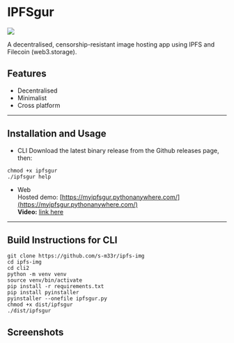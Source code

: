 # IPFSgur

<a href="https://asciinema.org/a/555433" target="_blank"><img src="https://asciinema.org/a/555433.svg" /></a>

A decentralised, censorship-resistant image hosting app using IPFS and Filecoin (web3.storage).

## Features
- Decentralised
- Minimalist
- Cross platform

---

## Installation and Usage
* CLI
Download the latest binary release from the Github releases page, then:
```
chmod +x ipfsgur
./ipfsgur help
```

* Web  
Hosted demo: [https://myipfsgur.pythonanywhere.com/](https://myipfsgur.pythonanywhere.com/)  
**Video:**
[link here]()

---

## Build Instructions for CLI
```
git clone https://github.com/s-m33r/ipfs-img
cd ipfs-img
cd cli2
python -m venv venv
source venv/bin/activate
pip install -r requirements.txt
pip install pyinstaller
pyinstaller --onefile ipfsgur.py
chmod +x dist/ipfsgur
./dist/ipfsgur
```

## Screenshots
